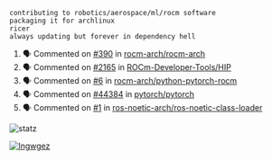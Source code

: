 ```
contributing to robotics/aerospace/ml/rocm software
packaging it for archlinux
ricer
always updating but forever in dependency hell
```

<!--START_SECTION:activity-->
1. 🗣 Commented on [#390](https://github.com//rocm-arch/rocm-arch/issues/390) in [rocm-arch/rocm-arch](https://github.com//rocm-arch/rocm-arch)
2. 🗣 Commented on [#2165](https://github.com//ROCm-Developer-Tools/HIP/issues/2165) in [ROCm-Developer-Tools/HIP](https://github.com//ROCm-Developer-Tools/HIP)
3. 🗣 Commented on [#6](https://github.com//rocm-arch/python-pytorch-rocm/issues/6) in [rocm-arch/python-pytorch-rocm](https://github.com//rocm-arch/python-pytorch-rocm)
4. 🗣 Commented on [#44384](https://github.com//pytorch/pytorch/issues/44384) in [pytorch/pytorch](https://github.com//pytorch/pytorch)
5. 🗣 Commented on [#1](https://github.com//ros-noetic-arch/ros-noetic-class-loader/issues/1) in [ros-noetic-arch/ros-noetic-class-loader](https://github.com//ros-noetic-arch/ros-noetic-class-loader)
<!--END_SECTION:activity-->


![statz](https://github-readme-stats.vercel.app/api?username=acxz&include_all_commits=true&show_icons=true)

[![lngwgez](https://github-readme-stats.vercel.app/api/top-langs/?username=acxz&layout=compact)](https://github.com/acxz/github-readme-stats)


<!--
**acxz/acxz** is a ✨ _special_ ✨ repository because its `README.md` (this file) appears on your GitHub profile.

Here are some ideas to get you started:

- 🔭 I’m currently working on ...
- 🌱 I’m currently learning ...
- 👯 I’m looking to collaborate on ...
- 🤔 I’m looking for help with ...
- 💬 Ask me about ...
- 📫 How to reach me: ...
- 😄 Pronouns: ...
- ⚡ Fun fact: ...
-->
